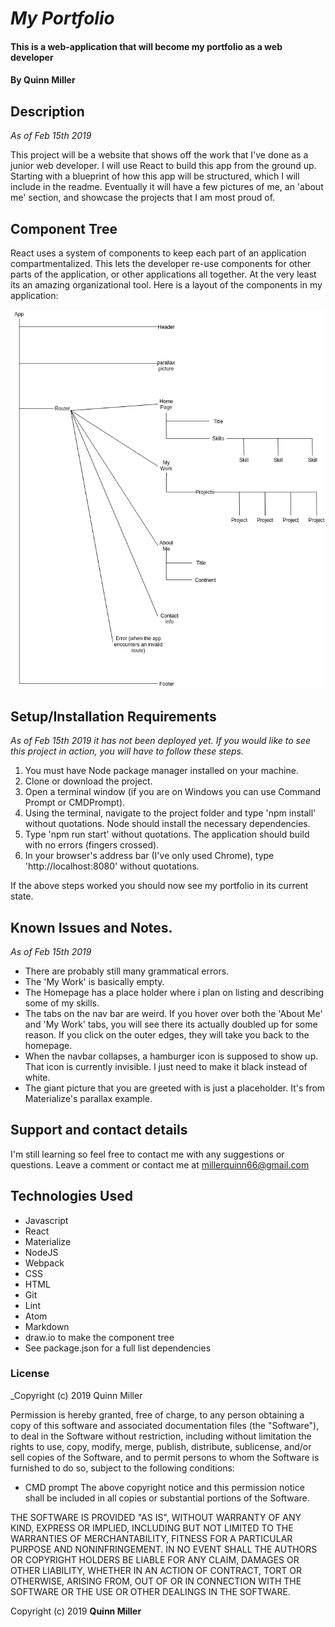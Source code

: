 # _My Portfolio_

#### This is a web-application that will become my portfolio as a web developer

#### By Quinn Miller

## Description

_As of Feb 15th 2019_

This project will be a website that shows off the work that I've done as a junior web developer. I will use React to build this app from the ground up. Starting with a blueprint of how this app will be structured, which I will include in the readme. Eventually it will have a few pictures of me, an 'about me' section, and showcase the projects that I am most proud of.

## Component Tree

React uses a system of components to keep each part of an application compartmentalized. This lets the developer re-use components for other parts of the application, or other applications all together. At the very least its an amazing organizational tool. Here is a layout of the components in my application:

![Image of component tree](./componentTree.png)

## Setup/Installation Requirements

_As of Feb 15th 2019_
_it has not been deployed yet. If you would like to see this project in action, you will have to follow these steps._

1. You must have Node package manager installed on your machine.
2. Clone or download the project.
3. Open a terminal window (if you are on Windows you can use Command Prompt or CMDPrompt).
4. Using the terminal, navigate to the project folder and type 'npm install' without quotations. Node should install the necessary dependencies.
5. Type 'npm run start' without quotations. The application should build with no errors (fingers crossed).
6. In your browser's address bar (I've only used Chrome), type 'http://localhost:8080' without quotations.

If the above steps worked you should now see my portfolio in its current state.

## Known Issues and Notes.

_As of Feb 15th 2019_

* There are probably still many grammatical errors.
* The 'My Work' is basically empty.
* The Homepage has a place holder where i plan on listing and describing some of my skills.
* The tabs on the nav bar are weird. If you hover over both the 'About Me' and 'My Work' tabs, you will see there its actually doubled up for some reason. If you click on the outer edges, they will take you back to the homepage.
* When the navbar collapses, a hamburger icon is supposed to show up. That icon is currently invisible. I just need to make it black instead of white.
* The giant picture that you are greeted with is just a placeholder. It's from Materialize's parallax example.

## Support and contact details


I'm still learning so feel free to contact me with any suggestions or questions.
Leave a comment or contact me at millerquinn66@gmail.com


## Technologies Used

* Javascript
* React
* Materialize
* NodeJS
* Webpack
* CSS
* HTML
* Git
* Lint
* Atom
* Markdown
* draw.io to make the component tree
* See package.json for a full list dependencies

### License

_Copyright (c) 2019 Quinn Miller

Permission is hereby granted, free of charge, to any person obtaining a copy
of this software and associated documentation files (the "Software"), to deal
in the Software without restriction, including without limitation the rights
to use, copy, modify, merge, publish, distribute, sublicense, and/or sell
copies of the Software, and to permit persons to whom the Software is
furnished to do so, subject to the following conditions:
* CMD prompt
The above copyright notice and this permission notice shall be included in all
copies or substantial portions of the Software.

THE SOFTWARE IS PROVIDED "AS IS", WITHOUT WARRANTY OF ANY KIND, EXPRESS OR
IMPLIED, INCLUDING BUT NOT LIMITED TO THE WARRANTIES OF MERCHANTABILITY,
FITNESS FOR A PARTICULAR PURPOSE AND NONINFRINGEMENT. IN NO EVENT SHALL THE
AUTHORS OR COPYRIGHT HOLDERS BE LIABLE FOR ANY CLAIM, DAMAGES OR OTHER
LIABILITY, WHETHER IN AN ACTION OF CONTRACT, TORT OR OTHERWISE, ARISING FROM,
OUT OF OR IN CONNECTION WITH THE SOFTWARE OR THE USE OR OTHER DEALINGS IN THE
SOFTWARE.

Copyright (c) 2019 **Quinn Miller**
